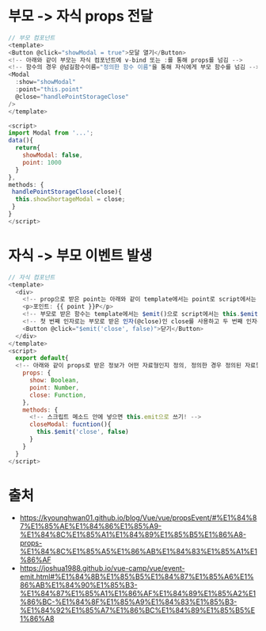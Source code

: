 # 부모 -> 자식 props 전달

```javascript
// 부모 컴포넌트
<template>
<Button @click="showModal = true">모달 열기</Button>
<!-- 아래와 같이 부모는 자식 컴포넌트에 v-bind 또는 :를 통해 props를 넘김 -->
<!-- 함수의 경우 @넘길함수이름="정의한 함수 이름"을 통해 자식에게 부모 함수를 넘김 -->
<Modal
  :show="showModal"
  :point="this.point"
  @close="handlePointStorageClose"
/>
</template>

<script>
import Modal from '...';
data(){
  return{
    showModal: false,
    point: 1000
  }
},
methods: {
 handlePointStorageClose(close){
  this.showShortageModal = close;
 } 
}
</script>
```

# 자식 -> 부모 이벤트 발생

```javascript
// 자식 컴포넌트
<template>
  <div>
    <!-- prop으로 받은 point는 아래와 같이 template에서는 point로 script에서는 this.point로 사용 -->
    <p>포인트: {{ point }}P</p>
    <!-- 부모로 받은 함수는 template에서는 $emit()으로 script에서는 this.$emit()으로 사용 -->
    <!-- 첫 번째 인자로는 부모로 받은 인자(@close)인 close를 사용하고 두 번째 인자는 부모 컴포넌트 함수의 첫 번째 인자로 들어감 -->
    <Button @click="$emit('close', false)">닫기</Button>
  </div>
</template>
<script>
  export default{
  <!-- 아래와 같이 props로 받은 정보가 어떤 자료형인지 정의, 정의한 경우 정의된 자료형과 다른 자료형의 데이터 들어오면 warning을 console에 띄움 -->
    props: {
      show: Boolean,
      point: Number,
      close: Function,
    },
    methods: {
      <!-- 스크립트 메소드 안에 넣으면 this.emit으로 쓰기! -->
      closeModal: fucntion(){
        this.$emit('close', false)
      }
    }
  }
</script>

```

# 출처
- https://kyounghwan01.github.io/blog/Vue/vue/propsEvent/#%E1%84%87%E1%85%AE%E1%84%86%E1%85%A9-%E1%84%8C%E1%85%A1%E1%84%89%E1%85%B5%E1%86%A8-props-%E1%84%8C%E1%85%A5%E1%86%AB%E1%84%83%E1%85%A1%E1%86%AF
- https://joshua1988.github.io/vue-camp/vue/event-emit.html#%E1%84%8B%E1%85%B5%E1%84%87%E1%85%A6%E1%86%AB%E1%84%90%E1%85%B3-%E1%84%87%E1%85%A1%E1%86%AF%E1%84%89%E1%85%A2%E1%86%BC-%E1%84%8F%E1%85%A9%E1%84%83%E1%85%B3-%E1%84%92%E1%85%A7%E1%86%BC%E1%84%89%E1%85%B5%E1%86%A8
